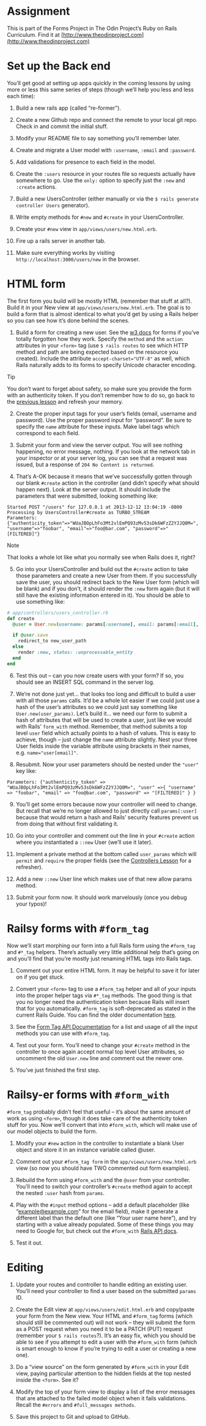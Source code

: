 # Assignment
This is part of the Forms Project in The Odin Project’s Ruby on Rails Curriculum. Find it at [http://www.theodinproject.com](http://www.theodinproject.com)

# Set up the Back end
You’ll get good at setting up apps quickly in the coming lessons by using more or less this same series of steps (though we’ll help you less and less each time):

1. Build a new rails app (called “re-former”).

2. Create a new Github repo and connect the remote to your local git repo. Check in and commit the initial stuff.

3. Modify your README file to say something you’ll remember later.

4. Create and migrate a User model with `:username`, `:email` and `:password`.

5. Add validations for presence to each field in the model.

6. Create the `:users` resource in your routes file so requests actually have somewhere to go. Use the `only:` option to specify just the `:new` and `:create` actions.

7. Build a new UsersController (either manually or via the `$ rails generate controller Users` generator).

8. Write empty methods for `#new` and `#create` in your UsersController.

9. Create your `#new` view in `app/views/users/new.html.erb`.

10. Fire up a rails server in another tab.

11. Make sure everything works by visiting `http://localhost:3000/users/new` in the browser.

# HTML form
The first form you build will be mostly HTML (remember that stuff at all?). Build it in your New view at `app/views/users/new.html.erb`. The goal is to build a form that is almost identical to what you’d get by using a Rails helper so you can see how it’s done behind the scenes.

1. Build a form for creating a new user. See the [w3 docs](http://www.w3schools.com/tags/tag_form.asp) for forms if you’ve totally forgotten how they work. Specify the `method` and the `action` attributes in your `<form>` tag (use `$ rails routes` to see which HTTP method and path are being expected based on the resource you created). Include the attribute `accept-charset="UTF-8"` as well, which Rails naturally adds to its forms to specify Unicode character encoding.

> [!TIP]
> You don’t want to forget about safety, so make sure you provide the form with an authenticity token. If you don’t remember how to do so, go back to the [previous lesson](https://www.theodinproject.com/lessons/ruby-on-rails-form-basics#railsifying-your-form) and refresh your memory.

2. Create the proper input tags for your user’s fields (email, username and password). Use the proper password input for “password”. Be sure to specify the `name` attribute for these inputs. Make label tags which correspond to each field.

3. Submit your form and view the server output. You will see nothing happening, no error message, nothing. If you look at the network tab in your inspector or at your server log, you can see that a request was issued, but a response of `204 No Content is returned`.

4. That’s A-OK because it means that we’ve successfully gotten through our blank `#create` action in the controller (and didn’t specify what should happen next). Look at the server output. It should include the parameters that were submitted, looking something like:
   
```
Started POST "/users" for 127.0.0.1 at 2013-12-12 13:04:19 -0800
Processing by UsersController#create as TURBO_STREAM
Parameters: {"authenticity_token"=>"WUaJBOpLhFo3Mt2vlEmPQ93zMv53sDk6WFzZ2YJJQ0M=", "username"=>"foobar", "email"=>"foo@bar.com", "password"=>"[FILTERED]"}
```

> [!NOTE]
> That looks a whole lot like what you normally see when Rails does it, right?

5. Go into your UsersController and build out the `#create` action to take those parameters and create a new User from them. If you successfully save the user, you should redirect back to the New User form (which will be blank) and if you don’t, it should render the `:new` form again (but it will still have the existing information entered in it). You should be able to use something like:
   
```ruby
# app/controllers/users_controller.rb
def create
  @user = User.new(username: params[:username], email: params[:email], password: params[:password])

  if @user.save
    redirect_to new_user_path
  else
    render :new, status: :unprocessable_entity
  end
end
```

6. Test this out – can you now create users with your form? If so, you should see an INSERT SQL command in the server log.

7. We’re not done just yet… that looks too long and difficult to build a user with all those `params` calls. It’d be a whole lot easier if we could just use a hash of the user’s attributes so we could just say something like `User.new(user_params)`. Let’s build it… we need our form to submit a hash of attributes that will be used to create a user, just like we would with Rails’ `form_with` method. Remember, that method submits a top level `user` field which actually points to a hash of values. This is easy to achieve, though – just change the `name` attribute slightly. Nest your three User fields inside the variable attribute using brackets in their names, e.g. `name="user[email]"`.

8. Resubmit. Now your user parameters should be nested under the `"user"` key like:

```
Parameters: {"authenticity_token" => "WUaJBOpLhFo3Mt2vlEmPQ93zMv53sDk6WFzZ2YJJQ0M=", "user" =>{ "username" => "foobar", "email" => "foo@bar.com", "password" => "[FILTERED]" } }
```

9. You’ll get some errors because now your controller will need to change. But recall that we’re no longer allowed to just directly call `params[:user]` because that would return a hash and Rails’ security features prevent us from doing that without first validating it.

10. Go into your controller and comment out the line in your `#create` action where you instantiated a `::new` User (we’ll use it later).

11. Implement a private method at the bottom called `user_params` which will `permit` and `require` the proper fields (see the [Controllers Lesson](https://www.theodinproject.com/lessons/ruby-on-rails-controllers) for a refresher).

12. Add a new `::new` User line which makes use of that new allow params method.

13. Submit your form now. It should work marvelously (once you debug your typos)!

# Railsy forms with `#form_tag`
Now we’ll start morphing our form into a full Rails form using the `#form_tag` and `#*_tag` helpers. There’s actually very little additional help that’s going on and you’ll find that you’re mostly just renaming HTML tags into Rails tags.

1. Comment out your entire HTML form. It may be helpful to save it for later on if you get stuck.

2. Convert your `<form>` tag to use a `#form_tag` helper and all of your inputs into the proper helper tags via `#*_tag` methods. The good thing is that you no longer need the authentication token because Rails will insert that for you automatically. `#form_tag` is soft-deprecated as stated in the current Rails Guide. You can find the older documentation [here](https://guides.rubyonrails.org/v5.2/form_helpers.html).

3. See the [Form Tag API Documentation](http://api.rubyonrails.org/classes/ActionView/Helpers/FormTagHelper.html#method-i-form_tag) for a list and usage of all the input methods you can use with `#form_tag`.

4. Test out your form. You’ll need to change your `#create` method in the controller to once again accept normal top level User attributes, so uncomment the old `User.new` line and comment out the newer one.

5. You’ve just finished the first step.

# Railsy-er forms with `#form_with`
`#form_tag` probably didn’t feel that useful – it’s about the same amount of work as using `<form>`, though it does take care of the authenticity token stuff for you. Now we’ll convert that into `#form_with`, which will make use of our model objects to build the form.

1. Modify your `#new` action in the controller to instantiate a blank User object and store it in an instance variable called @user.

2. Comment out your `#form_tag form` in the `app/views/users/new.html.erb` view (so now you should have TWO commented out form examples).

3. Rebuild the form using `#form_with` and the `@user` from your controller. You’ll need to switch your controller’s `#create` method again to accept the nested `:user` hash from `params`.

4. Play with the `#input` method options – add a default placeholder (like “example@example.com” for the email field), make it generate a different label than the default one (like “Your user name here”), and try starting with a value already populated. Some of these things you may need to Google for, but check out the `#form_with` [Rails API docs](https://api.rubyonrails.org/v6.1.1/classes/ActionView/Helpers/FormHelper.html#method-i-form_with).

5. Test it out.

# Editing

1. Update your routes and controller to handle editing an existing user. You’ll need your controller to find a user based on the submitted `params` ID.

2. Create the Edit view at `app/views/users/edit.html.erb` and copy/paste your form from the New view. Your HTML and `#form_tag` forms (which should still be commented out) will not work – they will submit the form as a POST request when you need it to be a PATCH (PUT) request (remember your `$ rails routes`?). It’s an easy fix, which you should be able to see if you attempt to edit a user with the `#form_with` form (which is smart enough to know if you’re trying to edit a user or creating a new one).

3. Do a “view source” on the form generated by `#form_with` in your Edit view, paying particular attention to the hidden fields at the top nested inside the `<form>`. See it?

4. Modify the top of your form view to display a list of the error messages that are attached to the failed model object when it fails validations. Recall the `#errors` and `#full_messages methods`.

5. Save this project to Git and upload to GitHub.
